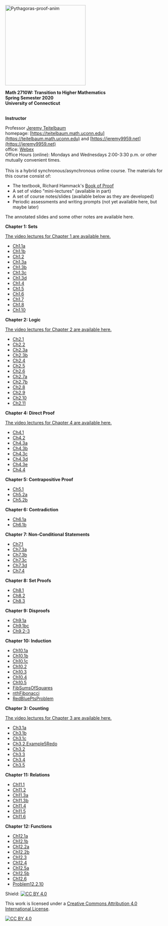 <a title="William B. Faulk [CC BY-SA 4.0 (https://creativecommons.org/licenses/by-sa/4.0)], via Wikimedia Commons" href="https://commons.wikimedia.org/wiki/File:Pythagoras-proof-anim.svg"><img width="256" alt="Pythagoras-proof-anim" src="https://upload.wikimedia.org/wikipedia/commons/thumb/9/9e/Pythagoras-proof-anim.svg/256px-Pythagoras-proof-anim.svg.png"></a> 


**Math 2710W: Transition to Higher Mathematics** <br>
**Spring Semester 2020** <br>
**University of Connecticut** <br>
<br>



**Instructor** <br>

Professor [Jeremy Teitelbaum](jeremy.teitelbaum@uconn.edu) <br>
homepage: [https://teitelbaum.math.uconn.edu](https://teitelbaum.math.uconn.edu) and [https://jeremy9959.net](https://jeremy9959.net)<br>
office: [Webex](https://uconn-cmr.webex.com/meet/jet08013)<br>
Office Hours (online): Mondays and Wednesdays 2:00-3:30 p.m. or other mutually convenient
times.<br>
<br>
This is a hybrid synchronous/asynchronous online course.   The materials for this course consist of:

- The textbook, Richard Hammack's [Book of Proof](https://www.people.vcu.edu/~rhammack/BookOfProof/)
- A set of video "mini-lectures" (available in part)
- A set of course notes/slides (available below as they are developed)
- Periodic assessments and writing prompts (not yet available here, but maybe later)

The annotated slides and some other notes are available here.

**Chapter 1: Sets**

[The video lectures for Chapter 1 are available here.](https://www.youtube.com/playlist?list=PLHmPFY5Rz0RCUbHjvzDoHM0Q1SQOjHTnL)

- [Ch1.1a](./notes/Chapter1/Ch1.1a.given.pdf)
- [Ch1.1b](./notes/Chapter1/Ch1.1b.given.pdf)
- [Ch1.2](./notes/Chapter1/Ch1.2.given.pdf)
- [Ch1.3a](./notes/Chapter1/Ch1.3a.given.pdf)
- [Ch1.3b](./notes/Chapter1/Ch1.3b.given.pdf)
- [Ch1.3c](./notes/Chapter1/Ch1.3c.given.pdf)
- [Ch1.3d](./notes/Chapter1/Ch1.3d.given.pdf)
- [Ch1.4](./notes/Chapter1/Ch1.4.given.pdf)
- [Ch1.5](./notes/Chapter1/Ch1.5.given.pdf)
- [Ch1.6](./notes/Chapter1/Ch1.6.given.pdf)
- [Ch1.7](./notes/Chapter1/Ch1.7.given.pdf)
- [Ch1.8](./notes/Chapter1/Ch1.8.given.pdf)
- [Ch1.10](./notes/Chapter1/Ch1.10.given.pdf)

**Chapter 2: Logic**

[The video lectures for Chapter 2 are available here.](https://www.youtube.com/playlist?list=PLHmPFY5Rz0RAhHc0z0v1MWpeXwQhGDQ9y)

- [Ch2.1](./notes/Chapter2/Ch2.1.given.pdf)
- [Ch2.2](./notes/Chapter2/Ch2.2.given.pdf)
- [Ch2.3a](./notes/Chapter2/Ch2.3a.given.pdf)
- [Ch2.3b](./notes/Chapter2/Ch2.3b.given.pdf)
- [Ch2.4](./notes/Chapter2/Ch2.4.given.pdf)
- [Ch2.5](./notes/Chapter2/Ch2.5.given.pdf)
- [Ch2.6](./notes/Chapter2/Ch2.6.given.pdf)
- [Ch2.7a](./notes/Chapter2/Ch2.7a.given.pdf)
- [Ch2.7b](./notes/Chapter2/Ch2.7b.given.pdf)
- [Ch2.8](./notes/Chapter2/Ch2.8.given.pdf)
- [Ch2.9](./notes/Chapter2/Ch2.9.given.pdf)
- [Ch2.10](./notes/Chapter2/Ch2.10.given.pdf)
- [Ch2.11](./notes/Chapter2/Ch2.11.given.pdf)


**Chapter 4: Direct Proof**

[The video lectures for Chapter 4 are available here.](https://www.youtube.com/playlist?list=PLHmPFY5Rz0RCnpQ1M9ujwlwxQgZ00ZFd0)

- [Ch4.1](./notes/Chapter4/Ch4.1.given.pdf)
- [Ch4.2](./notes/Chapter4/Ch4.2.given.pdf)
- [Ch4.3a](./notes/Chapter4/Ch4.3a.given.pdf)
- [Ch4.3b](./notes/Chapter4/Ch4.3b.given.pdf)
- [Ch4.3c](./notes/Chapter4/Ch4.3c.given.pdf)
- [Ch4.3d](./notes/Chapter4/Ch4.3d.given.pdf)
- [Ch4.3e](./notes/Chapter4/Ch4.3e.given.pdf)
- [Ch4.4](./notes/Chapter4/Ch4.4.given.pdf)

**Chapter 5: Contrapositive Proof**

- [Ch5.1](./notes/Chapter5/Ch5.1.given.pdf)
- [Ch5.2a](./notes/Chapter5/Ch5.2a.given.pdf)
- [Ch5.2b](./notes/Chapter5/Ch5.2b.given.pdf)

**Chapter 6: Contradiction**

- [Ch6.1a](./notes/Chapter6/Ch6.1a.given.pdf)
- [Ch6.1b](./notes/Chapter6/Ch6.1b.given.pdf)

**Chapter 7: Non-Conditional Statements**

- [Ch7.1](./notes/Chapter7/Ch7.1.given.pdf)
- [Ch7.3a](./notes/Chapter7/Ch7.3a.given.pdf)
- [Ch7.3b](./notes/Chapter7/Ch7.3b.given.pdf)
- [Ch7.3c](./notes/Chapter7/Ch7.3c.given.pdf)
- [Ch7.3d](./notes/Chapter7/Ch7.3d.given.pdf)
- [Ch7.4](./notes/Chapter7/Ch7.4.given.pdf)

**Chapter 8: Set Proofs**

- [Ch8.1](./notes/Chapter8/Ch8.1.given.pdf)
- [Ch8.2](./notes/Chapter8/Ch8.2.given.pdf)
- [Ch8.3](./notes/Chapter8/Ch8.3.given.pdf)

**Chapter 9: Disproofs**

- [Ch9.1a](./notes/Chapter9/Ch9.1a.given.pdf)
- [Ch9.1bc](./notes/Chapter9/Ch9.1bc.given.pdf)
- [Ch9.2-3](./notes/Chapter9/Ch9.2-3.given.pdf)

**Chapter 10: Induction**

- [Ch10.1a](./notes/Chapter10/Ch10.1a.given.pdf)
- [Ch10.1b](./notes/Chapter10/Ch10.1b.given.pdf)
- [Ch10.1c](./notes/Chapter10/Ch10.1c.given.pdf)
- [Ch10.2](./notes/Chapter10/Ch10.2.given.pdf)
- [Ch10.3](./notes/Chapter10/Ch10.3.given.pdf)
- [Ch10.4](./notes/Chapter10/Ch10.4.given.pdf)
- [Ch10.5](./notes/Chapter10/Ch10.5.given.pdf)
- [FibSumsOfSquares](./notes/Chapter10/FibSumsOfSquares.given.pdf)
- [nthFibonacci](./notes/Chapter10/nthFibonacci.given.pdf)
- [RedBluePtsProblem](./notes/Chapter10/RedBluePtsProblem.given.pdf)

**Chapter 3: Counting**

[The video lectures for Chapter 3 are available here.](https://www.youtube.com/playlist?list=PLHmPFY5Rz0RD_cfkhDhjpPR4GIypLcR8k)

- [Ch3.1a](./notes/Chapter3/Ch3.1a.given.pdf)
- [Ch3.1b](./notes/Chapter3/Ch3.1b.given.pdf)
- [Ch3.1c](./notes/Chapter3/Ch3.1c.given.pdf)
- [Ch3.2.Example5Redo](./notes/Chapter3/Ch3.2.Example5Redo.given.pdf)
- [Ch3.2](./notes/Chapter3/Ch3.2.given.pdf)
- [Ch3.3](./notes/Chapter3/Ch3.3.given.pdf)
- [Ch3.4](./notes/Chapter3/Ch3.4.given.pdf)
- [Ch3.5](./notes/Chapter3/Ch3.5.given.pdf)

**Chapter 11: Relations**

- [Ch11.1](./notes/Chapter11/Ch11.1.given.pdf)
- [Ch11.2](./notes/Chapter11/Ch11.2.given.pdf)
- [Ch11.3a](./notes/Chapter11/Ch11.3a.given.pdf)
- [Ch11.3b](./notes/Chapter11/Ch11.3b.given.pdf)
- [Ch11.4](./notes/Chapter11/Ch11.4.given.pdf)
- [Ch11.5](./notes/Chapter11/Ch11.5.given.pdf)
- [Ch11.6](./notes/Chapter11/Ch11.6.given.pdf)

**Chapter 12: Functions**

- [Ch12.1a](./notes/Chapter12/Ch12.1a.given.pdf)
- [Ch12.1b](./notes/Chapter12/Ch12.1b.given.pdf)
- [Ch12.2a](./notes/Chapter12/Ch12.2a.given.pdf)
- [Ch12.2b](./notes/Chapter12/Ch12.2b.given.pdf)
- [Ch12.3](./notes/Chapter12/Ch12.3.given.pdf)
- [Ch12.4](./notes/Chapter12/Ch12.4.given.pdf)
- [Ch12.5a](./notes/Chapter12/Ch12.5a.given.pdf)
- [Ch12.5b](./notes/Chapter12/Ch12.5b.given.pdf)
- [Ch12.6](./notes/Chapter12/Ch12.6.given.pdf)
- [Problem12.2.10](./notes/Chapter12/Problem12.2.10.given.pdf)


Shield: [![CC BY 4.0][cc-by-shield]][cc-by]

This work is licensed under a
[Creative Commons Attribution 4.0 International License][cc-by].

[![CC BY 4.0][cc-by-image]][cc-by]

[cc-by]: http://creativecommons.org/licenses/by/4.0/
[cc-by-image]: https://i.creativecommons.org/l/by/4.0/88x31.png
[cc-by-shield]: https://img.shields.io/badge/License-CC%20BY%204.0-lightgrey.svg
